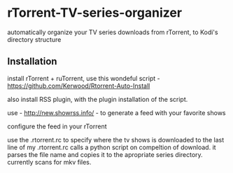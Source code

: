 # rTorrent-TV-series-organizer
automatically organize your TV series downloads from rTorrent, to Kodi's directory structure

## Installation

install rTorrent + ruTorrent, use this wondeful script - https://github.com/Kerwood/Rtorrent-Auto-Install

also install RSS plugin, with the plugin installation of the script.

use - http://new.showrss.info/ - to generate a feed with your favorite shows

configure the feed in your rTorrent

use the .rtorrent.rc to specify where the tv shows is downloaded to
the last line of my .rtorrent.rc calls a python script on compeltion of download. it parses the file name and copies it to the apropriate series directory. currently scans for mkv files.


